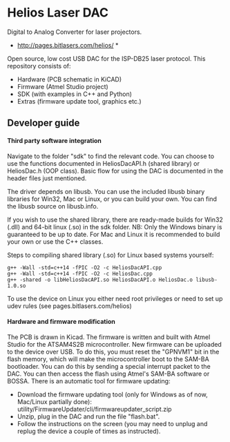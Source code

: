 # Helios Laser DAC
Digital to Analog Converter for laser projectors.

* http://pages.bitlasers.com/helios/ *

Open source, low cost USB DAC for the ISP-DB25 laser protocol. This repository consists of:
* Hardware (PCB schematic in KiCAD)
* Firmware (Atmel Studio project)
* SDK (with examples in C++ and Python)
* Extras (firmware update tool, graphics etc.)

## Developer guide

#### Third party software integration

Navigate to the folder "sdk" to find the relevant code. You can choose to use the functions documented in HeliosDacAPI.h (shared library) or HeliosDac.h (OOP class). Basic flow for using the DAC is documented in the header files just mentioned.

The driver depends on libusb. You can use the included libusb binary libraries for Win32, Mac or Linux, or you can build your own. You can find the libusb source on libusb.info.

If you wish to use the shared library, there are ready-made builds for Win32 (.dll) and 64-bit linux (.so) in the sdk folder. NB: Only the Windows binary is guaranteed to be up to date. For Mac and Linux it is recommended to build your own or use the C++ classes.

Steps to compiling shared library (.so) for Linux based systems yourself:

```shell
g++ -Wall -std=c++14 -fPIC -O2 -c HeliosDacAPI.cpp
g++ -Wall -std=c++14 -fPIC -O2 -c HeliosDac.cpp
g++ -shared -o libHeliosDacAPI.so HeliosDacAPI.o HeliosDac.o libusb-1.0.so
```
To use the device on Linux you either need root privileges or need to set up udev rules (see pages.bitlasers.com/helios)

#### Hardware and firmware modification

The PCB is drawn in Kicad. The firmware is written and built with Atmel Studio for the ATSAM4S2B microcontroller.
New firmware can be uploaded to the device over USB. To do this, you must reset the "GPNVM1" bit in the flash memory, which will make the microcontroller boot to the SAM-BA bootloader. You can do this by sending a special interrupt packet to the DAC. You can then access the flash using Atmel's SAM-BA software or BOSSA. There is an automatic tool for firmware updating:

* Download the firmware updating tool (only for Windows as of now, Mac/Linux partially done): utility/FirmwareUpdater/cli/firmwareupdater_script.zip
* Unzip, plug in the DAC and run the file "flash.bat".
* Follow the instructions on the screen (you may need to unplug and replug the device a couple of times as instructed).

